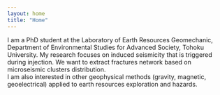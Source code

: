 ```yaml
---
layout: home
title: "Home"
---
```


I am a PhD student at the Laboratory of Earth Resources Geomechanic, Department of Environmental Studies for Advanced Society, Tohoku University. My research focuses on induced seismicity that is triggered during injection. We want to extract fractures network based on microseismic clusters distribution.<br>
I am also interested in other geophysical methods (gravity, magnetic, geoelectrical) applied to earth resources exploration and hazards.
